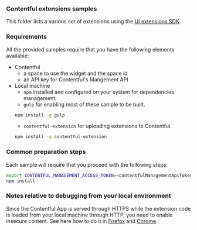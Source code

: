 ### Contentful extensions samples

This folder lists a various set of extensions using the [UI extensions SDK](https://github.com/contentful/ui-extensions-sdk).

### Requirements

All the provided samples require that you have the following elements available:
- Contentful
  - a space to use the widget and the space id
  - an API key for Contentful's Mangement API
- Local machine
  - `npm` installed and configured on your system for dependencies management.
  - `gulp` for enabling most of these sample to be built.
  ```bash
  npm install -g gulp
  ```
  - `contentful-extension` for uploading extensions to Contentful.
  ```bash
  npm install -g contentful-extension
  ```

### Common preparation steps

Each sample will require that you proceed with the following steps:
```bash
export CONTENTFUL_MANAGEMENT_ACCESS_TOKEN=<contentfulManagementApiToken>
npm install
```

### Notes relative to debugging from your local environment

Since the Contentful App is served through HTTPS while the extension code is
loaded from your local machine through HTTP, you need to enable insecure content.
See here how to do it in [Firefox][ff-mixed] and [Chrome][chrome-mixed].

[ff-mixed]: https://support.mozilla.org/en-US/kb/mixed-content-blocking-firefox
[chrome-mixed]: https://support.google.com/chrome/answer/1342714
